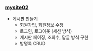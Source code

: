 ### [mysite02](https://github.com/myway00/mysite.git/mysite02)

- 게시판 만들기
	- 회원가입, 회원정보 수정
	- 로그인, 로그아웃 (세션 방식)
    - 게시판 페이징, 조회수, 답글 방식 구현
	- 방명록 CRUD
